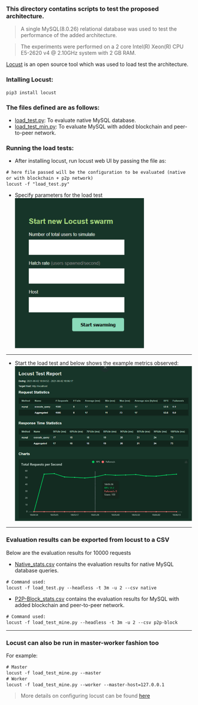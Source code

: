 ### This directory contatins scripts to test the proposed architecture.

> A single MySQL(8.0.26) relational database was used to test the performance of the added architecture.

> The experiments were performed on a 2 core Intel(R) Xeon(R) CPU E5-2620 v4 @ 2.10GHz system with 2 GB RAM.

[Locust](https://locust.io/) is an open source tool which was used to load test the architecture.

### Intalling Locust:
```
pip3 install locust
```

### The files defined are as follows:
  * [load_test.py](./load_test.py): To evaluate native MySQL database.
  * [load_test_min.py](./load_test_mine.py): To evaluate MySQL with added blockchain and peer-to-peer network.

### Running the load tests:
 - After installing locust, run locust web UI by passing the file as:
 ```
# here file passed will be the configuration to be evaluated (native or with blockchain + p2p network)
locust -f "load_test.py"
 ```
 - Specify parameters for the load test
![Locust web UI](../images/locust-web.png)
---
 - Start the load test and below shows the example metrics observed:
![Locust Sample Test Report](../images/locust-test-report.png)
---

### Evaluation results can be exported from locust to a CSV
Below are the evaluation results for 10000 requests
- [Native_stats.csv](./native_stats.csv) contains the evaluation results for native MySQL database queries.
```
# Command used:
locust -f load_test.py --headless -t 3m -u 2 --csv native
```
- [P2P-Block_stats.csv](./p2p-block_stats.csv) contains the evaluation results for MySQL with added blockchain and peer-to-peer network.
```
# Command used: 
locust -f load_test_mine.py --headless -t 3m -u 2 --csv p2p-block
```
---
### Locust can also be run in master-worker fashion too
For example:
```
# Master
locust -f load_test_mine.py --master
# Worker
locust -f load_test_mine.py --worker --master-host=127.0.0.1
```
> More details on configuring locust can be found [here](https://docs.locust.io/en/stable/configuration.html)